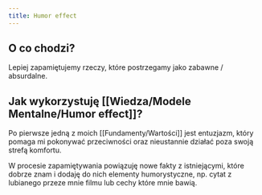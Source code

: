 ```yaml
---
title: Humor effect
---
```


## O co chodzi? 
Lepiej zapamiętujemy rzeczy, które postrzegamy jako zabawne / absurdalne. 

## Jak wykorzystuję [[Wiedza/Modele Mentalne/Humor effect]]?
Po pierwsze jedną z moich [[Fundamenty/Wartości]] jest entuzjazm, który pomaga mi pokonywać przeciwności oraz nieustannie działać poza swoją strefą komfortu.

W procesie zapamiętywania powiązuję nowe fakty z istniejącymi, które dobrze znam i dodaję do nich elementy humorystyczne, np. cytat z lubianego przeze mnie filmu lub cechy które mnie bawią.

